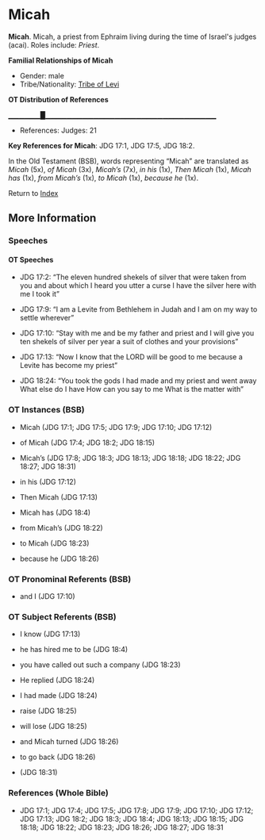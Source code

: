 # Micah
**Micah**. 
Micah, a priest from Ephraim living during the time of Israel's judges (acai). 
Roles include: 
_Priest_. 




**Familial Relationships of Micah**


* Gender: male
* Tribe/Nationality: [Tribe of Levi](../../../groups/md/acai/Levi.md)


**OT Distribution of References**

▁▁▁▁▁▁█▁▁▁▁▁▁▁▁▁▁▁▁▁▁▁▁▁▁▁▁▁▁▁▁▁▁▁▁▁▁▁▁
* References: Judges: 21



**Key References for Micah**: 
JDG 17:1, JDG 17:5, JDG 18:2. 


In the Old Testament (BSB), words representing “Micah” are translated as 
*Micah* (5x), *of Micah* (3x), *Micah’s* (7x), *in his* (1x), *Then Micah* (1x), *Micah has* (1x), *from Micah’s* (1x), *to Micah* (1x), *because he* (1x). 




Return to [Index](00-Index.md)

## More Information

### Speeches

#### OT Speeches

* JDG 17:2: “The eleven hundred shekels of silver that were taken from you and about which I heard you utter a curse I have the silver here with me I took it”

* JDG 17:9: “I am a Levite from Bethlehem in Judah and I am on my way to settle wherever”

* JDG 17:10: “Stay with me and be my father and priest and I will give you ten shekels of silver per year a suit of clothes and your provisions”

* JDG 17:13: “Now I know that the LORD will be good to me because a Levite has become my priest”

* JDG 18:24: “You took the gods I had made and my priest and went away What else do I have How can you say to me What is the matter with”

### OT Instances (BSB)

* Micah (JDG 17:1; JDG 17:5; JDG 17:9; JDG 17:10; JDG 17:12)

* of Micah (JDG 17:4; JDG 18:2; JDG 18:15)

* Micah’s (JDG 17:8; JDG 18:3; JDG 18:13; JDG 18:18; JDG 18:22; JDG 18:27; JDG 18:31)

* in his (JDG 17:12)

* Then Micah (JDG 17:13)

* Micah has (JDG 18:4)

* from Micah’s (JDG 18:22)

* to Micah (JDG 18:23)

* because he (JDG 18:26)



### OT Pronominal Referents (BSB)

* and I (JDG 17:10)



### OT Subject Referents (BSB)

* I know (JDG 17:13)

* he has hired me to be (JDG 18:4)

* you have called out such a company (JDG 18:23)

* He replied (JDG 18:24)

* I had made (JDG 18:24)

* raise (JDG 18:25)

* will lose (JDG 18:25)

* and Micah turned (JDG 18:26)

* to go back (JDG 18:26)

*  (JDG 18:31)



### References (Whole Bible)

* JDG 17:1; JDG 17:4; JDG 17:5; JDG 17:8; JDG 17:9; JDG 17:10; JDG 17:12; JDG 17:13; JDG 18:2; JDG 18:3; JDG 18:4; JDG 18:13; JDG 18:15; JDG 18:18; JDG 18:22; JDG 18:23; JDG 18:26; JDG 18:27; JDG 18:31



